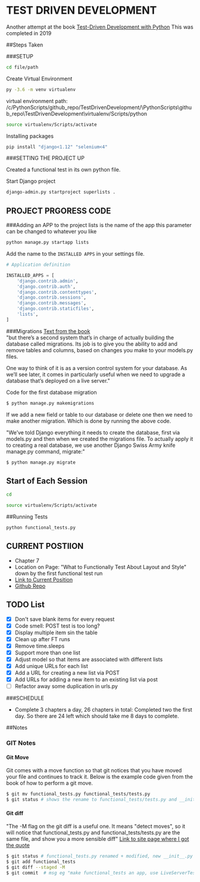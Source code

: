 # TEST DRIVEN DEVELOPMENT

Another attempt at the book [Test-Driven Development with Python](https://www.obeythetestinggoat.com/pages/book.html#toc)
This was completed in 2019

##Steps Taken

###SETUP
```bash
cd file/path
```
Create Virtual Environment
```bash
py -3.6 -m venv virtualenv
```

virtual environment path: /c/PythonScripts/github_repo/TestDrivenDevelopment/\PythonScripts\github_repo\TestDrivenDevelopment\virtualenv/Scripts/python
```bash
source virtualenv/Scripts/activate
```
Installing packages
```bash
pip install "django<1.12" "selenium<4"
```

###SETTING THE PROJECT UP

Created a functional test in its own python file. 

Start Django project
```bash
django-admin.py startproject superlists .
```

## PROJECT PRGORESS CODE
###Adding an APP to the project
lists is the name of the app this parameter can be changed to whatever you like
```bash
python manage.py startapp lists
```
Add the name to the ```INSTALLED APPS``` in your settings file.
```python
# Application definition

INSTALLED_APPS = [
    'django.contrib.admin',
    'django.contrib.auth',
    'django.contrib.contenttypes',
    'django.contrib.sessions',
    'django.contrib.messages',
    'django.contrib.staticfiles',
    'lists',
]
```
###Migrations
[Text from the book](https://www.obeythetestinggoat.com/book/chapter_post_and_database.html)   
"but there’s a second system that’s in charge of actually building the database called migrations. Its job is to give 
you the ability to add and remove tables and columns, based on changes you make to your models.py files.

One way to think of it is as a version control system for your database. As we’ll see later, it comes in particularly 
useful when we need to upgrade a database that’s deployed on a live server."

Code for the first database migration
```bash
$ python manage.py makemigrations
```

If we add a new field or table to our database or delete one then we need to make another migration. Which is done by
running the above code.

"We’ve told Django everything it needs to create the database, first via models.py and then when we created the 
migrations file. To actually apply it to creating a real database, we use another Django Swiss Army knife manage.py 
command, migrate:"

```bash
$ python manage.py migrate
```

## Start of Each Session
```bash
cd
```

```bash
source virtualenv/Scripts/activate
```

##Running Tests
```bash
python functional_tests.py
```

## CURRENT POSTIION

- Chapter 7
- Location on Page: "What to Functionally Test About Layout and Style" down by the first functional test run
- [Link to Current Position](vi)
- [Github Repo](https://github.com/hjwp/book-example/)

## TODO List

-[x] Don't save blank items for every request
-[x] Code smell: POST test is too long?
-[x] Display multiple item sin the table
-[x] Clean up after FT runs
-[x] Remove time.sleeps
-[x] Support more than one list
-[x] Adjust model so that items are associated with different lists
-[x] Add unique URLs for each list
-[x] Add a URL for creating a new list via POST
-[x] Add URLs for adding a new item to an existing list via post
-[ ] Refactor away some duplication in urls.py

###SCHEDULE

- Complete 3 chapters a day, 26 chapters in total: Completed two the first day. So there are 24 left which should take
me 8 days to complete.

##Notes


### GIT Notes
#### Git Move
Git comes with a move function so that git notices that you have moved your file and continues to track it.
Below is the example code given from the book of how to perform a git move.
```bash
$ git mv functional_tests.py functional_tests/tests.py
$ git status # shows the rename to functional_tests/tests.py and __init__.py
```

#### Git diff

"The -M flag on the git diff is a useful one. It means "detect moves", so it will notice that functional_tests.py and 
functional_tests/tests.py are the same file, and show you a more sensible diff"
[Link to site page where I got the quote](https://www.obeythetestinggoat.com/book/chapter_explicit_waits_1.html)
```bash
$ git status # functional_tests.py renamed + modified, new __init__.py
$ git add functional_tests
$ git diff --staged -M
$ git commit  # msg eg "make functional_tests an app, use LiveServerTestCase"
```
